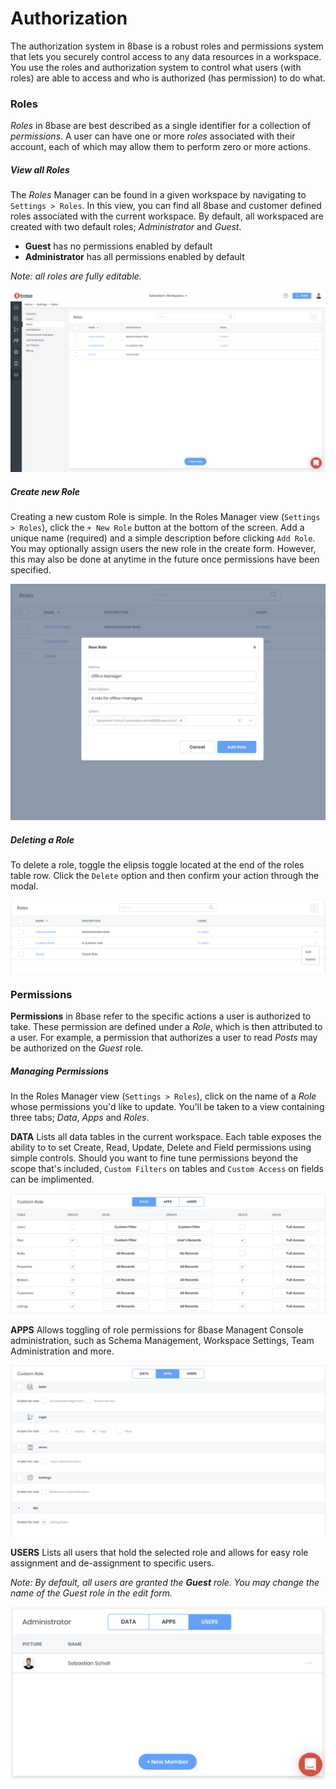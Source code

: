 # Authorization

The authorization system in 8base is a robust roles and permissions system that lets you securely control access to any data resources in a workspace. You use the roles and authorization system to control what users (with roles) are able to access and who is authorized (has permission) to do what.

### Roles 

*Roles* in 8base are best described as a single identifier for a collection of *permissions*. A user can have one or more *roles* associated with their account, each of which may allow them to perform zero or more actions.

##### View all Roles

The *Roles* Manager can be found in a given workspace by navigating to `Settings > Roles`. In this view, you can find all 8base and customer defined roles associated with the current workspace. By default, all workspaced are created with two default roles; *Administrator* and *Guest*. 

* **Guest** has no permissions enabled by default
* **Administrator** has all permissions enabled by default

*Note: all roles are fully editable.*

![Roles Management Screen in 8base Console](../.gitbook/assets/roles-index.png)

##### Create new Role

Creating a new custom Role is simple. In the Roles Manager view (`Settings > Roles`), click the `+ New Role` button at the bottom of the screen. Add a unique name (required) and a simple description before clicking `Add Role`. You may optionally assign users the new role in the create form. However, this may also be done at anytime in the future once permissions have been specified.

![Create a new role in the 8base Console](../.gitbook/assets/create-role.png)

##### Deleting a Role

To delete a role, toggle the elipsis toggle located at the end of the roles table row. Click the `Delete` option and then confirm your action through the modal.

![Create a new role in the 8base Console](../.gitbook/assets/delete-role.png)

### Permissions

**Permissions** in 8base refer to the specific actions a user is authorized to take. These permission are defined under a *Role*, which is then attributed to a user. For example, a permission that authorizes a user to read *Posts* may be authorized on the *Guest* role.

##### Managing Permissions

In the Roles Manager view (`Settings > Roles`), click on the name of a *Role* whose permissions you'd like to update. You'll be taken to a view containing three tabs; *Data*, *Apps* and *Roles*.

**DATA**
Lists all data tables in the current workspace. Each table exposes the ability to to set Create, Read, Update, Delete and Field permissions using simple controls. Should you want to fine tune permissions beyond the scope that's included, `Custom Filters` on tables and `Custom Access` on fields can be implimented.

![Data permissions in Roles Manager](../.gitbook/assets/role-permissions-data.png)

**APPS**
Allows toggling of role permissions for 8base Managent Console administration, such as Schema Management, Workspace Settings, Team Administration and more.

![Apps permissions in Roles Manager](../.gitbook/assets/role-permissions-apps.png)


**USERS**
Lists all users that hold the selected role and allows for easy role assignment and de-assignment to specific users.

*Note: By default, all users are granted the **Guest** role. You may change the name of the Guest role in the edit form.*

![Apps permissions in Roles Manager](../.gitbook/assets/role-permissions-users.png)